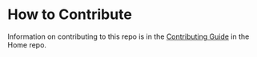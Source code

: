# How to Contribute

Information on contributing to this repo is in the [Contributing Guide](https://github.com/AndcultureCode/AndcultureCode/blob/main/CONTRIBUTING.md) in the Home repo.

